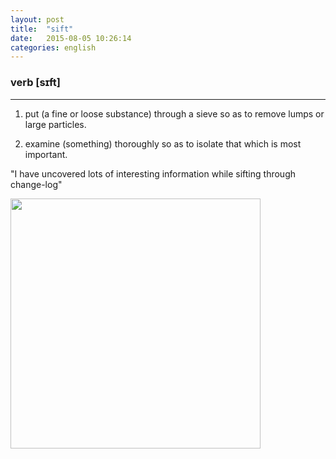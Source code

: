 ```yaml
---
layout: post
title:  "sift"
date:   2015-08-05 10:26:14
categories: english
---
```

### verb [sɪft]
-----------
1. put (a fine or loose substance) through a sieve so as to remove lumps or large particles.

2. examine (something) thoroughly so as to isolate that which is most important.

"I have uncovered lots of interesting information while sifting through change-log"

<img width='400' src="http://static.americastestkitchenfeed.com/wp-content/uploads/2011/12/STP_AngelFoodCake_SiftFlour-574x383.jpg"/>

